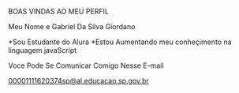BOAS VINDAS AO MEU PERFIL

Meu Nome e Gabriel Da Silva Giordano

*Sou Estudante do Alura
*Estou Aumentando meu conheçimento na linguagem javaScript

Voce Pode Se Comunicar Comigo Nesse E-mail

00001111620374sp@al.educacao.sp.gov.br
